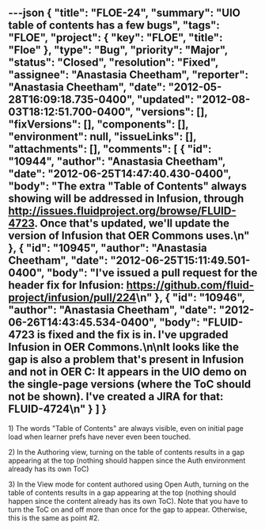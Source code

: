 ---json
{
  "title": "FLOE-24",
  "summary": "UIO table of contents has a few bugs",
  "tags": "FLOE",
  "project": {
    "key": "FLOE",
    "title": "Floe"
  },
  "type": "Bug",
  "priority": "Major",
  "status": "Closed",
  "resolution": "Fixed",
  "assignee": "Anastasia Cheetham",
  "reporter": "Anastasia Cheetham",
  "date": "2012-05-28T16:09:18.735-0400",
  "updated": "2012-08-03T18:12:51.700-0400",
  "versions": [],
  "fixVersions": [],
  "components": [],
  "environment": null,
  "issueLinks": [],
  "attachments": [],
  "comments": [
    {
      "id": "10944",
      "author": "Anastasia Cheetham",
      "date": "2012-06-25T14:47:40.430-0400",
      "body": "The extra \"Table of Contents\" always showing will be addressed in Infusion, through <http://issues.fluidproject.org/browse/FLUID-4723>. Once that's updated, we'll update the version of Infusion that OER Commons uses.\n"
    },
    {
      "id": "10945",
      "author": "Anastasia Cheetham",
      "date": "2012-06-25T15:11:49.501-0400",
      "body": "I've issued a pull request for the header fix for Infusion: <https://github.com/fluid-project/infusion/pull/224>\n"
    },
    {
      "id": "10946",
      "author": "Anastasia Cheetham",
      "date": "2012-06-26T14:43:45.534-0400",
      "body": "FLUID-4723 is fixed and the fix is in. I've upgraded Infusion in OER Commons.\n\nIt looks like the gap is also a problem that's present in Infusion and not in OER C: It appears in the UIO demo on the single-page versions (where the ToC should not be shown). I've created a JIRA for that: FLUID-4724\n"
    }
  ]
}
---
1\) The words "Table of Contents" are always visible, even on initial page load when learner prefs have never even been touched.

2\) In the Authoring view, turning on the table of contents results in a gap appearing at the top (nothing should happen since the Auth environment already has its own ToC)

3\) In the View mode for content authored using Open Auth, turning on the table of contents results in a gap appearing at the top (nothing should happen since the content already has its own ToC). Note that you have to turn the ToC on and off more than once for the gap to appear. Otherwise, this is the same as point #2.

        